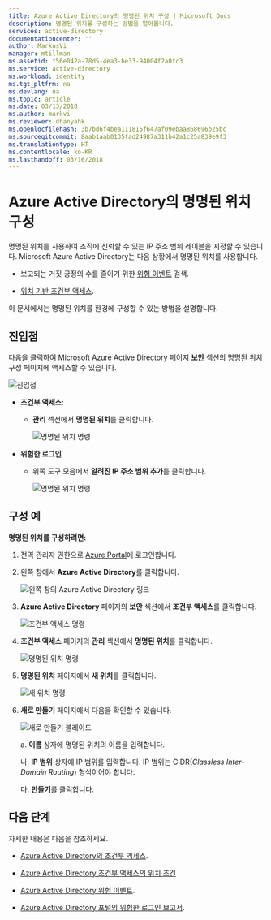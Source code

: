 ```yaml
---
title: Azure Active Directory의 명명된 위치 구성 | Microsoft Docs
description: 명명된 위치를 구성하는 방법을 알아봅니다.
services: active-directory
documentationcenter: ''
author: MarkusVi
manager: mtillman
ms.assetid: f56e042a-78d5-4ea3-be33-94004f2a0fc3
ms.service: active-directory
ms.workload: identity
ms.tgt_pltfrm: na
ms.devlang: na
ms.topic: article
ms.date: 03/13/2018
ms.author: markvi
ms.reviewer: dhanyahk
ms.openlocfilehash: 3b7bd6f4bea111815f647af09ebaa868696b25bc
ms.sourcegitcommit: 8aab1aab0135fad24987a311b42a1c25a839e9f3
ms.translationtype: HT
ms.contentlocale: ko-KR
ms.lasthandoff: 03/16/2018
---
```

# <a name="configure-named-locations-in-azure-active-directory"></a>Azure Active Directory의 명명된 위치 구성

명명된 위치를 사용하여 조직에 신뢰할 수 있는 IP 주소 범위 레이블을 지정할 수 있습니다. Microsoft Azure Active Directory는 다음 상황에서 명명된 위치를 사용합니다.

- 보고되는 거짓 긍정의 수를 줄이기 위한 [위험 이벤트](active-directory-reporting-risk-events.md) 검색.  

- [위치 기반 조건부 액세스](active-directory-conditional-access-locations.md).


이 문서에서는 명명된 위치를 환경에 구성할 수 있는 방법을 설명합니다.


## <a name="entry-points"></a>진입점

다음을 클릭하여 Microsoft Azure Active Directory 페이지 **보안** 섹션의 명명된 위치 구성 페이지에 액세스할 수 있습니다.

![진입점](./media/active-directory-named-locations/34.png)

- **조건부 액세스:**

    - **관리** 섹션에서 **명명된 위치**를 클릭합니다.
    
        ![명명된 위치 명령](./media/active-directory-named-locations/06.png)

- **위험한 로그인**

    - 위쪽 도구 모음에서 **알려진 IP 주소 범위 추가**를 클릭합니다.

       ![명명된 위치 명령](./media/active-directory-named-locations/35.png)



## <a name="configuration-example"></a>구성 예

**명명된 위치를 구성하려면:**

1. 전역 관리자 권한으로 [Azure Portal](https://portal.azure.com)에 로그인합니다.

2. 왼쪽 창에서 **Azure Active Directory**를 클릭합니다.

    ![왼쪽 창의 Azure Active Directory 링크](./media/active-directory-named-locations/01.png)

3. **Azure Active Directory** 페이지의 **보안** 섹션에서 **조건부 액세스**를 클릭합니다.

    ![조건부 액세스 명령](./media/active-directory-named-locations/05.png)


4. **조건부 액세스** 페이지의 **관리** 섹션에서 **명명된 위치**를 클릭합니다.

    ![명명된 위치 명령](./media/active-directory-named-locations/06.png)


5. **명명된 위치** 페이지에서 **새 위치**를 클릭합니다.

    ![새 위치 명령](./media/active-directory-named-locations/07.png)


6. **새로 만들기** 페이지에서 다음을 확인할 수 있습니다.

    ![새로 만들기 블레이드](./media/active-directory-named-locations/56.png)

    a. **이름** 상자에 명명된 위치의 이름을 입력합니다.

    나. **IP 범위** 상자에 IP 범위를 입력합니다. IP 범위는 CIDR(*Classless Inter-Domain Routing*) 형식이어야 합니다.  

    다. **만들기**를 클릭합니다.



## <a name="next-steps"></a>다음 단계

자세한 내용은 다음을 참조하세요.

- [Azure Active Directory의 조건부 액세스](active-directory-conditional-access-azure-portal.md).

- [Azure Active Directory 조건부 액세스의 위치 조건](active-directory-conditional-access-locations.md)

- [Azure Active Directory 위험 이벤트](active-directory-reporting-risk-events.md).

- [Azure Active Directory 포털의 위험한 로그인 보고서](active-directory-reporting-security-risky-sign-ins.md).  

